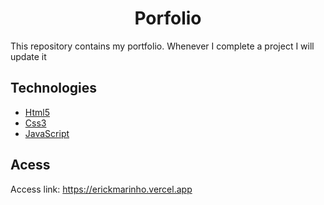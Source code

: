 <h1 align="center">
  Porfolio
</h1>

This repository contains my portfolio.
Whenever I complete a project I will update it

## Technologies
- [Html5](https://developer.mozilla.org/en-US/docs/Web/HTML)
- [Css3](https://developer.mozilla.org/en-US/docs/Web/CSS)
- [JavaScript](https://developer.mozilla.org/en-US/docs/Web/JavaScript)

## Acess
Access link: https://erickmarinho.vercel.app
